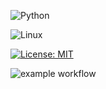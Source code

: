 ![Python](https://img.shields.io/badge/Python-3.13%2B-blue)

<!-- BADGE TO INDICATE LANGUAGE USED IS PYTHON -->

![Linux](https://img.shields.io/badge/Linux-FCC624?style=for-the-badge&logo=linux&logoColor=black)

<!-- BADGE TO INDICATE PLATFORM USED IS LINUX -->

[![License: MIT](https://img.shields.io/badge/License-MIT-yellow.svg)](https://opensource.org/licenses/MIT)

<!-- BADGE TO INDICATE LICENSE USED IS MIT -->

![example workflow](https://github.com/github/docs/actions/workflows/main.yml/badge.svg)

<!-- TESTS PASSING BADGE -->
